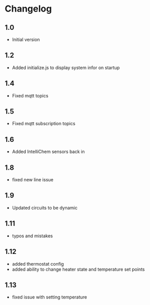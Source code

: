 # Changelog

## 1.0
- Initial version

## 1.2
- Added initialize.js to display system infor on startup

## 1.4
- Fixed mqtt topics

## 1.5
- Fixed mqtt subscription topics

## 1.6
- Added IntelliChem sensors back in

## 1.8
- fixed new line issue

## 1.9
- Updated circuits to be dynamic

## 1.11
- typos and mistakes

## 1.12
- added thermostat config
- added ability to change heater state and temperature set points

## 1.13
- fixed issue with setting temperature